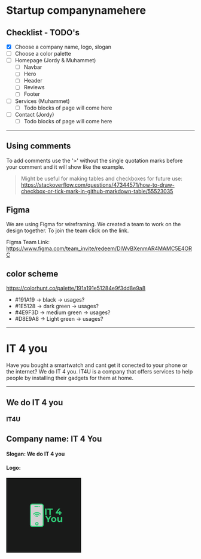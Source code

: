 # Startup companynamehere

## Checklist - TODO's

- [x] Choose a company name, logo, slogan
- [ ] Choose a color palette
- [ ] Homepage (Jordy & Muhammet)
  - [ ] Navbar
  - [ ] Hero
  - [ ] Header
  - [ ] Reviews
  - [ ] Footer
- [ ] Services (Muhammet)
  - [ ] Todo blocks of page will come here
- [ ] Contact (Jordy)
  - [ ] Todo blocks of page will come here

<!-- This --- is used for drawing a horizontal line (seperator) -->
---

## Using comments

To add comments use the '>' without the single quotation marks before your comment and it will show like the example.

> Might be useful for making tables and checkboxes for future use: <https://stackoverflow.com/questions/47344571/how-to-draw-checkbox-or-tick-mark-in-github-markdown-table/55523035>

## Figma

We are using Figma for wireframing. We created a team to work on the design together.
To join the team click on the link.

Figma Team Link: <https://www.figma.com/team_invite/redeem/DIWvBXenmAR4MAMC5E4ORC>

## color scheme
https://colorhunt.co/palette/191a191e51284e9f3dd8e9a8

- #191A19 -> black -> usages?
- #1E5128 -> dark green -> usages?
- #4E9F3D -> medium green -> usages?
- #D8E9A8 -> Light green -> usages?
---

# IT 4 you
Have you bought a smartwatch and cant get it conected to your phone or the internet? We do IT 4 you.
IT4U is a company that offers services to help people by installing their gadgets for them at home.
___
## We do IT 4 you
### IT4U
## Company name: IT 4 You
#### Slogan: We do IT 4 you

#### Logo: 
![IT4U](images/Logo.png)
